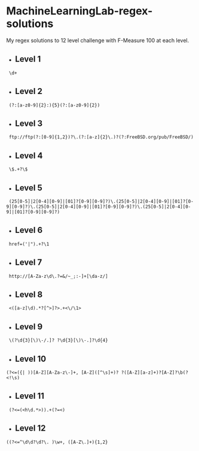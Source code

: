 # MachineLearningLab-regex-solutions
My regex solutions to 12 level challenge with F-Measure 100 at each level. 

* ## Level 1
` \d+`

* ## Level 2
` (?:[a-z0-9]{2}:){5}(?:[a-z0-9]{2})`

* ## Level 3
` ftp://ftp(?:[0-9]{1,2})?\.(?:[a-z]{2}\.)?(?:FreeBSD.org/pub/FreeBSD/)`

* ## Level 4
` \$.+?\$`

* ## Level 5
` (25[0-5]|2[0-4][0-9]|[01]?[0-9][0-9]?)\.(25[0-5]|2[0-4][0-9]|[01]?[0-9][0-9]?)\.(25[0-5]|2[0-4][0-9]|[01]?[0-9][0-9]?)\.(25[0-5]|2[0-4][0-9]|[01]?[0-9][0-9]?)`

* ## Level 6
` href=('|").+?\1`

* ## Level 7
` http://[A-Za-z\d\.?=&/~_;:-]+[\da-z/]`

* ## Level 8
` <([a-z]\d).*?[^>]?>.+<\/\1>`

* ## Level 9
` \(?\d{3}[\)\-/.]? ?\d{3}[\)\-.]?\d{4}`

* ## Level 10
`(?<=({| ))[A-Z][A-Za-z\-]+, [A-Z]([^\s]+)? ?([A-Z][a-z]+)?[A-Z]?\b(?<!\s)`

* ## Level 11
` (?<=(<h\d.*>)).+(?=<)` 

* ## Level 12
`((?<=^\d\d?\d?\. )\w+, ([A-Z\.]+){1,2}`
